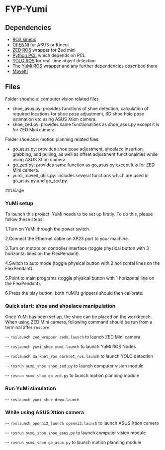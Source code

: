 # FYP-Yumi

## Dependencies
- [ROS kinetic](http://wiki.ros.org/kinetic/Installation/Ubuntu)
- [OPENNI](http://wiki.ros.org/openni_camera) for ASUS or Kinect
- [ZED ROS](https://github.com/stereolabs/zed-ros-wrapper) wrapper for Zed mini
- [Python PCL](https://medium.com/@ss4365gg/%E6%88%90%E5%8A%9F%E5%9C%A8ubuntu-16-04%E7%92%B0%E5%A2%83%E4%B8%AD%E5%AE%89%E8%A3%9D-pcl-1-8-1-python-pcl-a016b711bc4) which depends on PCL
- [YOLO ROS](https://github.com/leggedrobotics/darknet_ros) for real-time object detection
- The [YuMi ROS](https://github.com/ImperialCollegeLondon/yumi-prl) wrapper and any further dependencies described there
- [MoveIt!](http://docs.ros.org/kinetic/api/moveit_tutorials/html/doc/getting_started/getting_started.html)

## Files

Folder shoehole: computer vision related files

- shoe_asus.py: provides functions of shoe detection, calculation of required locations for shoe pose adjustment, 6D shoe hole pose estimation etc using ASUS Xtion camera.
- shoe_zed.py: provides same functionalities as shoe_asus.py except it is for ZED Mini camera.

Folder shoelace: motion planning related files

- go_asus.py: provides shoe pose adjustment, shoelace insertion, grabbing, and pulling, as well as offset adjustment functionalities while using ASUS Xtion camera.
- go_zed.py: provides same function as go\_asus.py except it is for ZED Mini camera.
- yumi_moveit_utils.py: includes several functions which are used in go_asus.py and go_zed.py.

##Usage

### YuMi setup
To launch this project, YuMi needs to be set up firstly. To do this, please follow these steps:

1.Turn on YuMi through the power switch.

2.Connect the Ethernet cable on XP23 port to your machine.

3.Turn on motors on controller interface (toggle physical button with 3 horizontal lines on the FlexPendant).

4.Switch to auto mode (toggle physical button with 2 horizontal lines on the FlexPendant).

5.Point to main programs (toggle physical button with 1 horizontal line on the FlexPendant).

6.Press the play button, both YuMi's grippers should then calibrate.

### Quick start: shoe and shoelace manipulation
Once YuMi has been set up, the shoe can be placed on the workbench. When using ZED Mini camera, following command should be run from a terminal after ```roscore```:

-- ``` roslaunch zed_wrapper zedm.launch ``` to launch ZED Mini camera

-- ``` roslaunch yumi_shoe yumi.launch ``` to launch YuMi ROS Nodes

-- ``` roslaunch darknet_ros darknet_ros.launch ``` to launch YOLO detection

-- ``` rosrun yumi_shoe shoe_zed.py ``` to launch computer vision module

-- ``` rosrun yumi_shoe go_zed.py ``` to launch motion planning module

### Run YuMi simulation

-- ``` roslaunch yumi_shoe demo.launch ```

### While using ASUS Xtion camera

-- ``` roslaunch openni2_launch openni2.launch ``` to launch ASUS Xtion camera

-- ``` rosrun yumi_shoe shoe_asus.py ``` to launch computer vision module

-- ``` rosrun yumi_shoe go_asus.py ``` to launch motion planning module


